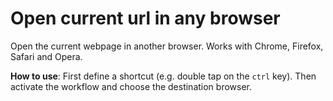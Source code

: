 # Open current url in any browser
Open the current webpage in another browser. Works with Chrome, Firefox, Safari and Opera.

**How to use**: First define a shortcut (e.g. double tap on the `ctrl` key). Then activate the workflow and choose the destination browser.
